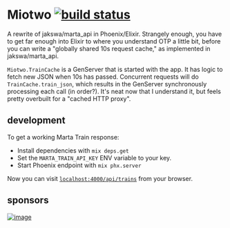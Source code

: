# Miotwo [![build status](https://travis-ci.org/jakswa/miotwo.svg?branch=master)](https://travis-ci.org/jakswa/miotwo)

A rewrite of jakswa/marta_api in Phoenix/Elixir. Strangely enough, you have to get far enough into Elixir to where you understand OTP a little bit, before you can write a "globally shared 10s request cache," as implemented in jakswa/marta_api.

`Miotwo.TrainCache` is a GenServer that is started with the app. It has logic to fetch new JSON when 10s has passed. Concurrent requests will do `TrainCache.train_json`, which results in the GenServer synchronously processing each call (in order?). It's neat now that I understand it, but feels pretty overbuilt for a "cached HTTP proxy".

## development

To get a working Marta Train response:

  * Install dependencies with `mix deps.get`
  * Set the `MARTA_TRAIN_API_KEY` ENV variable to your key.
  * Start Phoenix endpoint with `mix phx.server`

Now you can visit [`localhost:4000/api/trains`](http://localhost:4000/api/trains) from your browser.

## sponsors

[![image](https://user-images.githubusercontent.com/137793/37504511-343776e2-28b5-11e8-9346-77f0adda99c9.png)](https://appsignal.com/)
